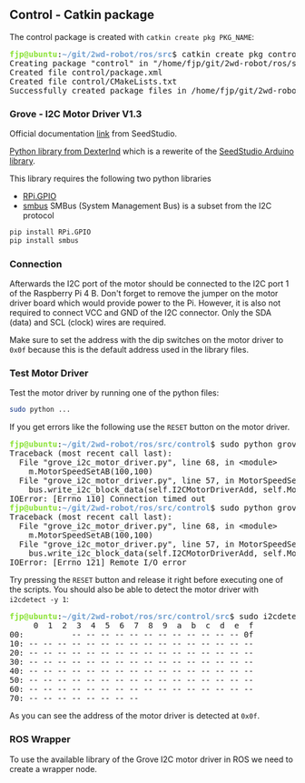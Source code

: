 ## Control - Catkin package

The control package is created with `catkin create pkg PKG_NAME`:

<pre><font color="#8AE234"><b>fjp@ubuntu</b></font>:<font color="#729FCF"><b>~/git/2wd-robot/ros/src</b></font>$ catkin create pkg control
Creating package &quot;control&quot; in &quot;/home/fjp/git/2wd-robot/ros/src&quot;...
Created file control/package.xml
Created file control/CMakeLists.txt
Successfully created package files in /home/fjp/git/2wd-robot/ros/src/control.</pre>

### Grove - I2C Motor Driver V1.3

Official documentation [link](http://wiki.seeedstudio.com/Grove-I2C_Motor_Driver_V1.3/) from SeedStudio.

[Python library from DexterInd](https://github.com/DexterInd/GrovePi/blob/master/Software/Python/grove_i2c_motor_driver) 
which is a rewerite of the [SeedStudio Arduino library](https://github.com/Seeed-Studio/Grove_I2C_Motor_Driver_v1_3/blob/master).


This library requires the following two python libraries

- [RPi.GPIO](https://pypi.org/project/RPi.GPIO/)
- [smbus](https://pypi.org/project/smbus/) SMBus (System Management Bus) is a subset from the I2C protocol

```bash
pip install RPi.GPIO
pip install smbus
``` 

### Connection

Afterwards the I2C port of the motor should be connected to the I2C port 1 of the Raspberry Pi 4 B. 
Don't forget to remove the jumper on the motor driver board which would provide power to the Pi.
However, it is also not required to connect VCC and GND of the I2C connector. 
Only the SDA (data) and SCL (clock) wires are required.

Make sure to set the address with the dip switches on the motor driver to `0x0f` because this is the default address used
in the library files.

### Test Motor Driver

Test the motor driver by running one of the python files:

```bash
sudo python ...
``` 

If you get errors like the following use the `RESET` button on the motor driver.

<pre><font color="#8AE234"><b>fjp@ubuntu</b></font>:<font color="#729FCF"><b>~/git/2wd-robot/ros/src/control</b></font>$ sudo python grove_i2c_motor_driver.py 
Traceback (most recent call last):
  File &quot;grove_i2c_motor_driver.py&quot;, line 68, in &lt;module&gt;
    m.MotorSpeedSetAB(100,100)
  File &quot;grove_i2c_motor_driver.py&quot;, line 57, in MotorSpeedSetAB
    bus.write_i2c_block_data(self.I2CMotorDriverAdd, self.MotorSpeedSet, [MotorSpeedA,MotorSpeedB])
IOError: [Errno 110] Connection timed out
<font color="#8AE234"><b>fjp@ubuntu</b></font>:<font color="#729FCF"><b>~/git/2wd-robot/ros/src/control</b></font>$ sudo python grove_i2c_motor_driver.py 
Traceback (most recent call last):
  File &quot;grove_i2c_motor_driver.py&quot;, line 68, in &lt;module&gt;
    m.MotorSpeedSetAB(100,100)
  File &quot;grove_i2c_motor_driver.py&quot;, line 57, in MotorSpeedSetAB
    bus.write_i2c_block_data(self.I2CMotorDriverAdd, self.MotorSpeedSet, [MotorSpeedA,MotorSpeedB])
IOError: [Errno 121] Remote I/O error
</pre>

Try pressing the `RESET` button and release it right before executing one of the scripts.
You should also be able to detect the motor driver with `i2cdetect -y 1`:

<pre><font color="#8AE234"><b>fjp@ubuntu</b></font>:<font color="#729FCF"><b>~/git/2wd-robot/ros/src/control/src</b></font>$ sudo i2cdetect -y 1
     0  1  2  3  4  5  6  7  8  9  a  b  c  d  e  f
00:          -- -- -- -- -- -- -- -- -- -- -- -- 0f 
10: -- -- -- -- -- -- -- -- -- -- -- -- -- -- -- -- 
20: -- -- -- -- -- -- -- -- -- -- -- -- -- -- -- -- 
30: -- -- -- -- -- -- -- -- -- -- -- -- -- -- -- -- 
40: -- -- -- -- -- -- -- -- -- -- -- -- -- -- -- -- 
50: -- -- -- -- -- -- -- -- -- -- -- -- -- -- -- -- 
60: -- -- -- -- -- -- -- -- -- -- -- -- -- -- -- -- 
70: -- -- -- -- -- -- -- --</pre>

As you can see the address of the motor driver is detected at `0x0f`.


### ROS Wrapper

To use the available library of the Grove I2C motor driver in ROS we need to create a wrapper node.
